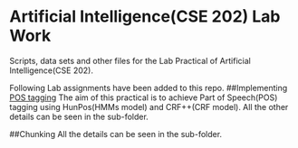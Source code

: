 # Artificial Intelligence(CSE 202) Lab Work
Scripts, data sets and other files for the Lab Practical of Artificial Intelligence(CSE 202).

Following Lab assignments have been added to this repo.
##Implementing [POS tagging](https://en.wikipedia.org/wiki/Part-of-speech_tagging)
The aim of this practical is to achieve Part of Speech(POS) tagging using HunPos(HMMs model) and CRF++(CRF model). All the other details can be seen in the sub-folder.

##Chunking
All the details can be seen in the sub-folder.
